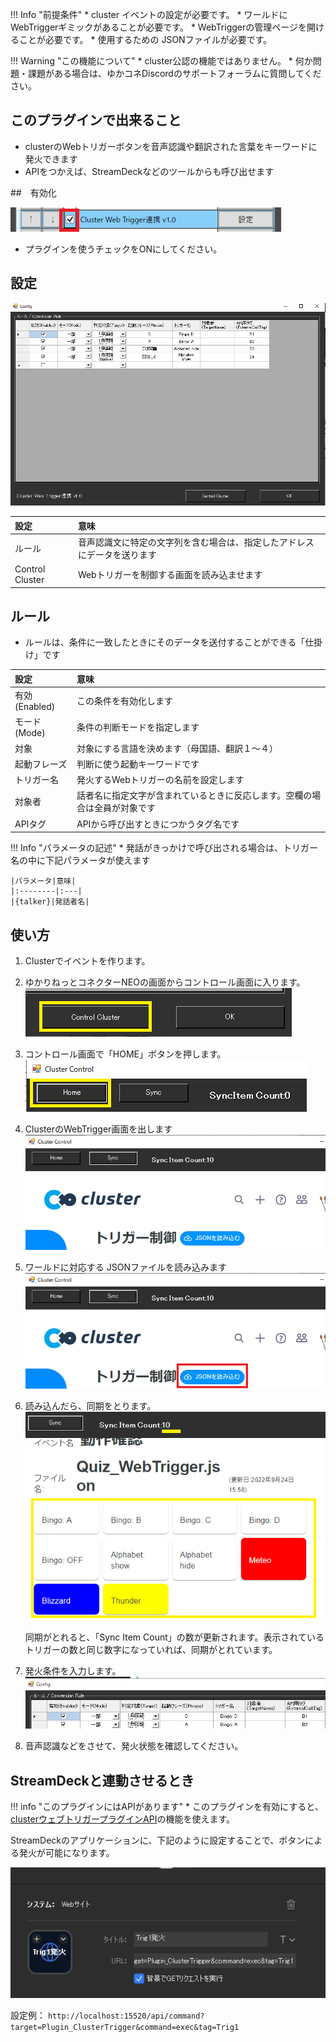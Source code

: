 !!! Info "前提条件"
    * cluster イベントの設定が必要です。
    * ワールドにWebTriggerギミックがあることが必要です。
    * WebTriggerの管理ページを開けることが必要です。
    * 使用するための JSONファイルが必要です。

!!! Warning "この機能について"
    * cluster公認の機能ではありません。
    * 何か問題・課題がある場合は、ゆかコネDiscordのサポートフォーラムに質問してください。

## このプラグインで出来ること

* clusterのWebトリガーボタンを音声認識や翻訳された言葉をキーワードに発火できます
* APIをつかえば、StreamDeckなどのツールからも呼び出せます

##　有効化

![cluster](images/plugin_clusterwtrigger_p1.png)

* プラグインを使うチェックをONにしてください。

## 設定

![VRChat](images//plugin_clusterwtrigger_p2.png)

|設定|意味|
|:--|:---|
|ルール|音声認識文に特定の文字列を含む場合は、指定したアドレスにデータを送ります|
|Control Cluster|Webトリガーを制御する画面を読み込ませます|


## ルール

* ルールは、条件に一致したときにそのデータを送付することができる「仕掛け」です

|設定|意味|
|:--|:---|
|有効(Enabled)|この条件を有効化します|
|モード(Mode)|条件の判断モードを指定します|
|対象|対象にする言語を決めます（母国語、翻訳１～４）|
|起動フレーズ|判断に使う起動キーワードです|
|トリガー名|発火するWebトリガーの名前を設定します|
|対象者|話者名に指定文字が含まれているときに反応します。空欄の場合は全員が対象です|
|APIタグ|APIから呼び出すときにつかうタグ名です|

!!! Info "パラメータの記述"
    * 発話がきっかけで呼び出される場合は、トリガー名の中に下記パラメータが使えます

    |パラメータ|意味|
    |:--------|:---|
    |{talker}|発話者名|

## 使い方

1. Clusterでイベントを作ります。
2. ゆかりねっとコネクターNEOの画面からコントロール画面に入ります。
![Cluster](images/plugin_clusterwtrigger_p3.png)

3. コントロール画面で「HOME」ボタンを押します。
![Cluster](images/plugin_clusterwtrigger_p4.png)

4. ClusterのWebTrigger画面を出します
![Cluster](images/plugin_clusterwtrigger_p5.png)

5. ワールドに対応する JSONファイルを読み込みます
![Cluster](images/plugin_clusterwtrigger_p6.png)

6. 読み込んだら、同期をとります。
![Cluster](images/plugin_clusterwtrigger_p8.png)

    同期がとれると、「Sync Item Count」の数が更新されます。表示されているトリガーの数と同じ数字になっていれば、同期がとれています。

7. 発火条件を入力します。
![Cluster](images/plugin_clusterwtrigger_p9.png)

8. 音声認識などをさせて、発火状態を確認してください。


## StreamDeckと連動させるとき

!!! info "このプラグインにはAPIがあります"
    * このプラグインを有効にすると、[clusterウェブトリガープラグインAPI](../tech/tech_api_plugin.md#clusterウェブトリガープラグイン)の機能を使えます。

StreamDeckのアプリケーションに、下記のように設定することで、ボタンによる発火が可能になります。

![Cluster](images/plugin_clusterwtrigger_p10.png)

設定例：
``http://localhost:15520/api/command?target=Plugin_ClusterTrigger&command=exec&tag=Trig1``


